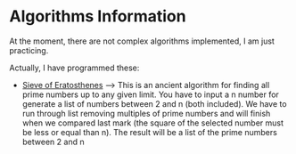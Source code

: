 # Algorithms Information

At the moment, there are not complex algorithms implemented, I am just practicing.

Actually, I have programmed these:
- [Sieve of Eratosthenes](/algorithms/sieve-of-eratosthenes.py) --> This is an ancient algorithm for finding all prime numbers up to any given limit. You have to input a n number for generate a list of numbers between 2 and n (both included). We have to run through list removing multiples of prime numbers and will finish when we compared last mark (the square of the selected number must be less or equal than n). The result will be a list of the prime numbers between 2 and n
